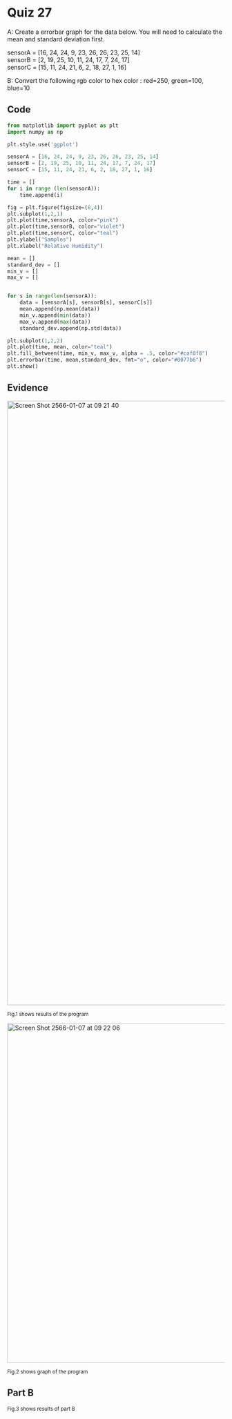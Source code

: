 # Quiz 27

A: Create a errorbar graph for the data below. You will need to calculate the mean and standard deviation first.

sensorA = [16, 24, 24, 9, 23, 26, 26, 23, 25, 14]  
sensorB = [2, 19, 25, 10, 11, 24, 17, 7, 24, 17]  
sensorC = [15, 11, 24, 21, 6, 2, 18, 27, 1, 16]  


B: Convert the following rgb color to hex color : red=250, green=100, blue=10

## Code

```py
from matplotlib import pyplot as plt
import numpy as np

plt.style.use('ggplot')

sensorA = [16, 24, 24, 9, 23, 26, 26, 23, 25, 14]
sensorB = [2, 19, 25, 10, 11, 24, 17, 7, 24, 17]
sensorC = [15, 11, 24, 21, 6, 2, 18, 27, 1, 16]

time = []
for i in range (len(sensorA)):
    time.append(i)

fig = plt.figure(figsize=(8,4))
plt.subplot(1,2,1)
plt.plot(time,sensorA, color="pink")
plt.plot(time,sensorB, color="violet")
plt.plot(time,sensorC, color="teal")
plt.ylabel("Samples")
plt.xlabel("Relative Humidity")

mean = []
standard_dev = []
min_v = []
max_v = []


for s in range(len(sensorA)):
    data = [sensorA[s], sensorB[s], sensorC[s]]
    mean.append(np.mean(data))
    min_v.append(min(data))
    max_v.append(max(data))
    standard_dev.append(np.std(data))

plt.subplot(1,2,2)
plt.plot(time, mean, color="teal")
plt.fill_between(time, min_v, max_v, alpha = .5, color="#caf0f8")
plt.errorbar(time, mean,standard_dev, fmt="o", color="#0077b6")
plt.show()

```

## Evidence

<img width="1401" alt="Screen Shot 2566-01-07 at 09 21 40" src="https://user-images.githubusercontent.com/111941936/211127277-4fcb0670-0d96-4ac9-bde6-044eee8771d0.png">

<sub>Fig.1 shows results of the program
 
<img width="787" alt="Screen Shot 2566-01-07 at 09 22 06" src="https://user-images.githubusercontent.com/111941936/211127287-1c2fd076-5c05-4828-b2d6-5657b18dcfd1.png">

<sub>Fig.2 shows graph of the program

## Part B
  
<sub>Fig.3 shows results of part B

